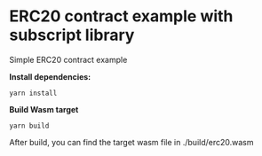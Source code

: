 # ERC20 contract example with subscript library

Simple ERC20 contract example

**Install dependencies:**

```
yarn install
```

**Build Wasm target**

```
yarn build
```

After build, you can find the target wasm file in ./build/erc20.wasm
